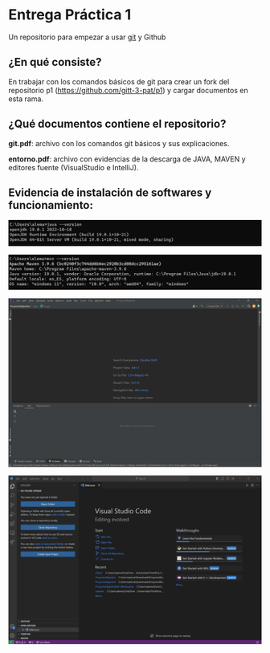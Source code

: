 # Entrega Práctica 1

Un repositorio para empezar a usar [git](https://git-scm.com/) y Github

## ¿En qué consiste?

En trabajar con los comandos básicos de git para crear un fork del repositorio p1 (https://github.com/gitt-3-pat/p1) y cargar documentos en esta rama.

## ¿Qué documentos contiene el repositorio?

**git.pdf**: archivo con los comandos git básicos y sus explicaciones.

**entorno.pdf**: archivo con evidencias de la descarga de JAVA, MAVEN y editores fuente (VisualStudio e IntelliJ).

## Evidencia de instalación de softwares y funcionamiento:

![Imagen evidencia JAVA](https://github.com/AlejandraMalia/p1-fork/blob/main/imagenes/java.png)

![Imagen evidencia Maven](https://github.com/AlejandraMalia/p1-fork/blob/main/imagenes/maven.png)

![Imagen evidencia intelliJ](https://github.com/AlejandraMalia/p1-fork/blob/main/imagenes/intelliJ.png)

![Imagen evidecia VisualStudio](https://github.com/AlejandraMalia/p1-fork/blob/main/imagenes/visual.png)


